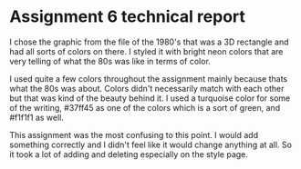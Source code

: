 <h1> Assignment 6 technical report</h1>

<p> I chose the graphic from the file of the 1980's that was a 3D rectangle and had all sorts of colors on there. I styled it with bright neon colors that are very telling of what the 80s was like in terms of color. </p>

<p> I used quite a few colors throughout the assignment mainly because thats what the 80s was about. Colors didn't necessarily match with each other but that was kind of the beauty behind it. I used a turquoise color for some of the writing, #37ff45 as one of the colors which is a sort of green, and #f1f1f1 as well.

This assignment was the most confusing to this point. I would add something correctly and I didn't feel like it would change anything at all. So it took a lot of adding and deleting especially on the style page. 
